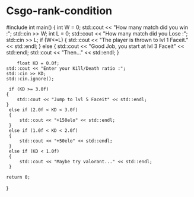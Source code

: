 # Csgo-rank-condition


#include <iostream>
int main()
{
	int W = 0;
	std::cout << "How many match did you win :";
	std::cin >> W;
	int L = 0;
	std::cout << "How many match did you Lose :";
	std::cin >> L;
	if (W<=L)
	{
		std::cout << "The player is thrown to lvl 1 Faceit." << std::endl;
	}
	else
	{
		std::cout << "Good Job, you start at lvl 3 Faceit" << std::endl;
		std::cout << "Then..." << std::endl;
	}
	
		float KD = 0.0f;
	std::cout << "Enter your Kill/Death ratio :";
	std::cin >> KD;
	std::cin.ignore();

	 if (KD >= 3.0f)
	{
		std::cout << "Jump to lvl 5 Faceit" << std::endl;
	}
	 else if (2.0f < KD < 3.0f)
	 {
		 std::cout << "+150elo" << std::endl;
	 }
	 else if (1.0f < KD < 2.0f)
	 {
		 std::cout << "+50elo" << std::endl;
	 }
	 else if (KD < 1.0f)
	 {
		 std::cout << "Maybe try valorant..." << std::endl;
	 }

	return 0;
}
